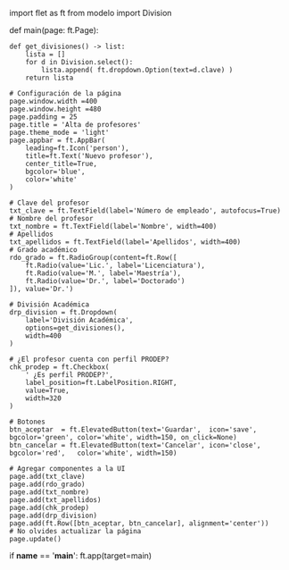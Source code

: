 import flet as ft
from modelo import Division

def main(page: ft.Page):

    def get_divisiones() -> list:
        lista = []
        for d in Division.select():
            lista.append( ft.dropdown.Option(text=d.clave) )
        return lista

    # Configuración de la página
    page.window.width =400
    page.window.height =480
    page.padding = 25
    page.title = 'Alta de profesores'
    page.theme_mode = 'light'
    page.appbar = ft.AppBar(
        leading=ft.Icon('person'),
        title=ft.Text('Nuevo profesor'),
        center_title=True,
        bgcolor='blue',
        color='white'
    )

    # Clave del profesor
    txt_clave = ft.TextField(label='Número de empleado', autofocus=True)
    # Nombre del profesor
    txt_nombre = ft.TextField(label='Nombre', width=400)
    # Apellidos
    txt_apellidos = ft.TextField(label='Apellidos', width=400)
    # Grado académico
    rdo_grado = ft.RadioGroup(content=ft.Row([
        ft.Radio(value='Lic.', label='Licenciatura'),
        ft.Radio(value='M.', label='Maestría'),
        ft.Radio(value='Dr.', label='Doctorado')
    ]), value='Dr.')

    # División Académica
    drp_division = ft.Dropdown(
        label='División Académica',
        options=get_divisiones(),
        width=400
    )

    # ¿El profesor cuenta con perfil PRODEP?
    chk_prodep = ft.Checkbox(
        ' ¿Es perfil PRODEP?',
        label_position=ft.LabelPosition.RIGHT,
        value=True,
        width=320
    )

    # Botones
    btn_aceptar  = ft.ElevatedButton(text='Guardar',  icon='save',  bgcolor='green', color='white', width=150, on_click=None)
    btn_cancelar = ft.ElevatedButton(text='Cancelar', icon='close', bgcolor='red',   color='white', width=150)

    # Agregar componentes a la UI
    page.add(txt_clave)
    page.add(rdo_grado)
    page.add(txt_nombre)
    page.add(txt_apellidos)
    page.add(chk_prodep)
    page.add(drp_division)
    page.add(ft.Row([btn_aceptar, btn_cancelar], alignment='center'))
    # No olvides actualizar la página
    page.update()


if __name__ == '__main__':
    ft.app(target=main)
